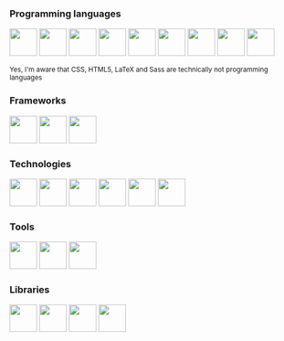 ### Programming languages

<div>
  <img src="https://cdn.jsdelivr.net/gh/devicons/devicon/icons/javascript/javascript-original.svg" width="48" />
  <img src="https://cdn.jsdelivr.net/gh/devicons/devicon/icons/typescript/typescript-original.svg" width="48" />
  <img src="https://cdn.jsdelivr.net/gh/devicons/devicon/icons/go/go-original-wordmark.svg" width="48" />
  <img src="https://cdn.jsdelivr.net/gh/devicons/devicon/icons/java/java-original.svg" width="48" />
  <img src="https://cdn.jsdelivr.net/gh/devicons/devicon/icons/python/python-original.svg" width="48" />
  <img src="https://cdn.jsdelivr.net/gh/devicons/devicon/icons/css3/css3-original.svg" width="48" />
  <img src="https://cdn.jsdelivr.net/gh/devicons/devicon/icons/html5/html5-original.svg" width="48" />
  <img src="https://cdn.jsdelivr.net/gh/devicons/devicon/icons/latex/latex-original.svg" width="48" />
  <img src="https://cdn.jsdelivr.net/gh/devicons/devicon/icons/sass/sass-original.svg" width="48" />
</div>

<sup>Yes, I'm aware that CSS, HTML5, LaTeX and Sass are technically not programming languages</sup>

### Frameworks

<div>
  <img src="https://cdn.jsdelivr.net/gh/devicons/devicon/icons/flask/flask-original.svg" width="48" />
  <img src="https://cdn.jsdelivr.net/gh/devicons/devicon/icons/hugo/hugo-original.svg" width="48" />
  <img src="https://cdn.jsdelivr.net/gh/devicons/devicon/icons/express/express-original.svg" width="48" />
</div>

### Technologies

<div>
  <img src="https://cdn.jsdelivr.net/gh/devicons/devicon/icons/mysql/mysql-original.svg" width="48" />
  <img src="https://cdn.jsdelivr.net/gh/devicons/devicon/icons/neo4j/neo4j-original.svg" width="48" />
  <img src="https://cdn.jsdelivr.net/gh/devicons/devicon/icons/nodejs/nodejs-original.svg" width="48" />
  <img src="https://cdn.jsdelivr.net/gh/devicons/devicon/icons/postgresql/postgresql-original.svg" width="48" />
  <img src="https://cdn.jsdelivr.net/gh/devicons/devicon/icons/redis/redis-original.svg" width="48" />
  <img src="https://cdn.jsdelivr.net/gh/devicons/devicon/icons/sqlite/sqlite-original.svg" width="48" />
</div>

### Tools

<div>
  <img src="https://cdn.jsdelivr.net/gh/devicons/devicon/icons/git/git-original.svg" width="48" />
  <img src="https://cdn.jsdelivr.net/gh/devicons/devicon/icons/gitlab/gitlab-original.svg" width="48" />
  <img src="https://cdn.jsdelivr.net/gh/devicons/devicon/icons/docker/docker-plain.svg" width="48" />
</div>

### Libraries

<div>
  <img src="https://cdn.jsdelivr.net/gh/devicons/devicon/icons/numpy/numpy-original.svg" width="48" />
  <img src="https://cdn.jsdelivr.net/gh/devicons/devicon/icons/pandas/pandas-original.svg" width="48" />
  <img src="https://cdn.jsdelivr.net/gh/devicons/devicon/icons/pytest/pytest-original.svg" width="48" />
  <img src="https://cdn.jsdelivr.net/gh/devicons/devicon/icons/fastapi/fastapi-original.svg" width="48" />
</div>

<!--
**JoogsWasTaken/JoogsWasTaken** is a ✨ _special_ ✨ repository because its `README.md` (this file) appears on your GitHub profile.

Here are some ideas to get you started:

- 🔭 I’m currently working on ...
- 🌱 I’m currently learning ...
- 👯 I’m looking to collaborate on ...
- 🤔 I’m looking for help with ...
- 💬 Ask me about ...
- 📫 How to reach me: ...
- 😄 Pronouns: ...
- ⚡ Fun fact: ...
-->
